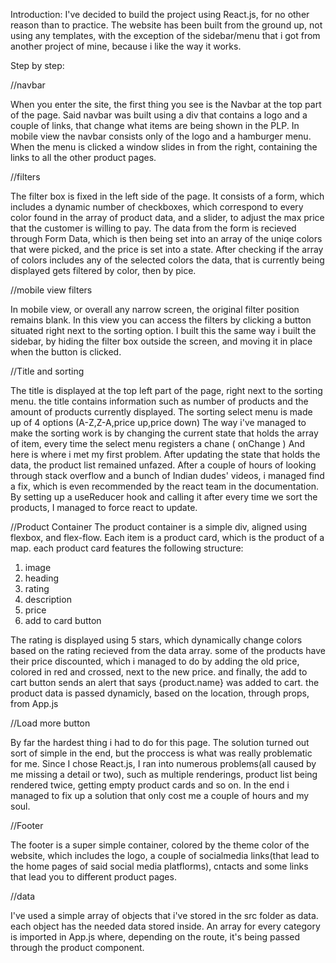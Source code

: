 Introduction:
I've decided to build the project using React.js, for no other reason than to practice.
The website has been built from the ground up, not using any templates, with the exception of the sidebar/menu that i got from another project of mine, because i like the way it works.

Step by step:

//navbar

When you enter the site, the first thing you see is the Navbar at the top part of the page. Said navbar was built using a div that contains a logo and a couple of links, that change what items are being shown in the PLP.
In mobile view the navbar consists only of the logo and a hamburger menu.
When the menu is clicked a window slides in from the right, containing the links to all the other product pages.

//filters

The filter box is fixed in the left side of the page.
It consists of a form, which includes a dynamic number of checkboxes, which correspond to every color found in the array of product data, and a slider, to adjust the max price that the customer is willing to pay.
The data from the form is recieved through Form Data, which is then being set into an array of the uniqe colors that were picked, and the price is set into a state.
After checking if the array of colors includes any of the selected colors the data, that is currently being displayed gets filtered by color, then by pice.

//mobile view filters

In mobile view, or overall any narrow screen, the original filter position remains blank. In this view you can access the filters by clicking a button situated right next to the sorting option. I built this the same way i built the sidebar, by hiding the filter box outside the screen, and moving it in place when the button is clicked.

//Title and sorting

The title is displayed at the top left part of the page, right next to the sorting menu.
the title contains information such as number of products and the amount of products currently displayed.
The sorting select menu is made up of 4 options (A-Z,Z-A,price up,price down)
The way i've managed to make the sorting work is by changing the current state that holds the array of item, every time the select menu registers a chane ( onChange )
And here is where i met my first problem. After updating the state that holds the data,
the product list remained unfazed. After a couple of hours of looking through stack overflow and a bunch of Indian dudes' videos, i managed find a fix, which is even recommended by the react team in the documentation. By setting up a useReducer hook and calling it after every time we sort the products, I managed to force react to update.



//Product Container
The product container is a simple div, aligned using flexbox, and flex-flow.
Each item is a product card, which is the product of a map.
each product card features the following structure:

1. image
2. heading
3. rating
4. description
5. price
6. add to card button

The rating is displayed using 5 stars, which dynamically change colors based on the rating recieved from the data array.
some of the products have their price discounted, which i managed to do by adding the old price, colored in red and crossed, next to the new price.
and finally, the add to cart button sends an alert that says {product.name} was added to cart.
the product data is passed dynamicly, based on the location, through props, from App.js

//Load more button

By far the hardest thing i had to do for this page. The solution turned out sort of simple in the end, but the proccess is what was really problematic for me. Since I chose React.js, I ran into numerous problems(all caused by me missing a detail or two), such as multiple renderings, product list being rendered twice, getting empty product cards and so on. In the end i managed to fix up a solution that only cost me a couple of hours and my soul.

//Footer

The footer is a super simple container, colored by the theme color of the website,
which includes the logo, a couple of socialmedia links(that lead to the home pages of said social media platflorms), cntacts and some links that lead you to different product pages.

//data

I've used a simple array of objects that i've stored in the src folder as data.
each object has the needed data stored inside.
An array for every category is imported in App.js where, depending on the route, it's being passed through the product component.